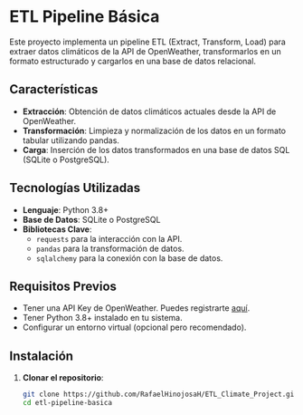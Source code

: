 # ETL Pipeline Básica

Este proyecto implementa un pipeline ETL (Extract, Transform, Load) para extraer datos climáticos de la API de OpenWeather, transformarlos en un formato estructurado y cargarlos en una base de datos relacional.

## Características
- **Extracción**: Obtención de datos climáticos actuales desde la API de OpenWeather.
- **Transformación**: Limpieza y normalización de los datos en un formato tabular utilizando pandas.
- **Carga**: Inserción de los datos transformados en una base de datos SQL (SQLite o PostgreSQL).

## Tecnologías Utilizadas
- **Lenguaje**: Python 3.8+
- **Base de Datos**: SQLite o PostgreSQL
- **Bibliotecas Clave**:
  - `requests` para la interacción con la API.
  - `pandas` para la transformación de datos.
  - `sqlalchemy` para la conexión con la base de datos.

## Requisitos Previos
- Tener una API Key de OpenWeather. Puedes registrarte [aquí](https://openweathermap.org/api).
- Tener Python 3.8+ instalado en tu sistema.
- Configurar un entorno virtual (opcional pero recomendado).

## Instalación
1. **Clonar el repositorio**:
   ```bash
   git clone https://github.com/RafaelHinojosaH/ETL_Climate_Project.git
   cd etl-pipeline-basica
